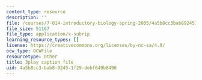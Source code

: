 ```yaml
---
content_type: resource
description: ''
file: /courses/7-014-introductory-biology-spring-2005/4a5b8cc3bab892451f29debf649b8490_4owydSnRHuE.srt
file_size: 51167
file_type: application/x-subrip
learning_resource_types: []
license: https://creativecommons.org/licenses/by-nc-sa/4.0/
ocw_type: OCWFile
resourcetype: Other
title: 3play caption file
uid: 4a5b8cc3-bab8-9245-1f29-debf649b8490
---
```

